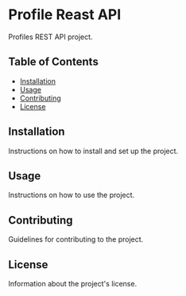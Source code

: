 # Profile Reast API 

Profiles REST API project.

## Table of Contents

- [Installation](#installation)
- [Usage](#usage)
- [Contributing](#contributing)
- [License](#license)

## Installation

Instructions on how to install and set up the project.

## Usage

Instructions on how to use the project.

## Contributing

Guidelines for contributing to the project.

## License

Information about the project's license.

